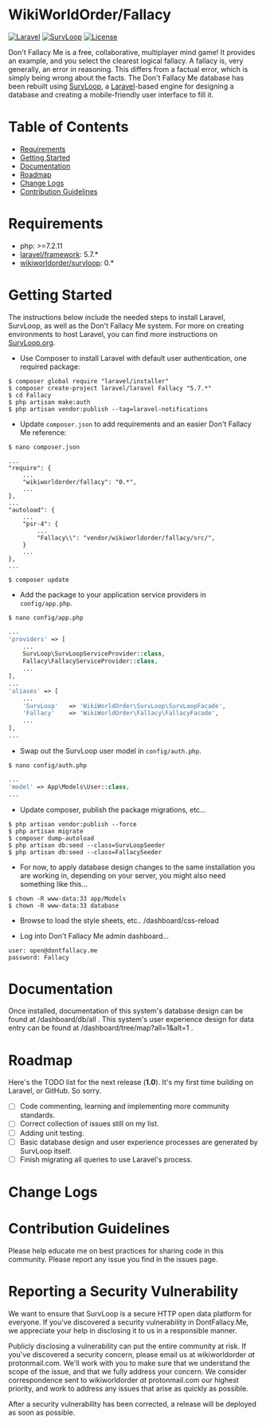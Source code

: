 
# WikiWorldOrder/Fallacy

[![Laravel](https://img.shields.io/badge/Laravel-5.7-orange.svg?style=flat-square)](http://laravel.com)
[![SurvLoop](https://img.shields.io/badge/SurvLoop-0.0-orange.svg?style=flat-square)](https://github.com/wikiworldorder/survloop)
[![License](http://img.shields.io/badge/license-MIT-brightgreen.svg?style=flat-square)](https://tldrlegal.com/license/mit-license)

Don't Fallacy Me is a free, collaborative, multiplayer mind game! It provides an example, and you select the clearest 
logical fallacy. A fallacy is, very generally, an error in reasoning. This differs from a factual error, which is 
simply being wrong about the facts.  The Don't Fallacy Me database has been rebuilt using 
<a href="https://github.com/wikiworldorder/survloop" target="_blank">SurvLoop</a>, a 
<a href="https://laravel.com/" target="_blank">Laravel</a>-based engine for designing a 
database and creating a mobile-friendly user interface to fill it. 

# Table of Contents
* [Requirements](#requirements)
* [Getting Started](#getting-started)
* [Documentation](#documentation)
* [Roadmap](#roadmap)
* [Change Logs](#change-logs)
* [Contribution Guidelines](#contribution-guidelines)


# <a name="requirements"></a>Requirements

* php: >=7.2.11
* <a href="https://packagist.org/packages/laravel/framework" target="_blank">laravel/framework</a>: 5.7.*
* <a href="https://packagist.org/packages/wikiworldorder/survloop" target="_blank">wikiworldorder/survloop</a>: 0.*

# <a name="getting-started"></a>Getting Started

The instructions below include the needed steps to install Laravel, SurvLoop, as well as the Don't Fallacy Me system.
For more on creating environments to host Laravel, you can find more instructions on
<a href="https://survloop.org/how-to-install-laravel-on-a-digital-ocean-server" target="_blank">SurvLoop.org</a>.

* Use Composer to install Laravel with default user authentication, one required package:

```
$ composer global require "laravel/installer"
$ composer create-project laravel/laravel Fallacy "5.7.*"
$ cd Fallacy
$ php artisan make:auth
$ php artisan vendor:publish --tag=laravel-notifications
```

* Update `composer.json` to add requirements and an easier Don't Fallacy Me reference:

```
$ nano composer.json
```

```
...
"require": {
	...
    "wikiworldorder/fallacy": "0.*",
	...
},
...
"autoload": {
	...
	"psr-4": {
		...
		"Fallacy\\": "vendor/wikiworldorder/fallacy/src/",
	}
	...
},
...
```

```
$ composer update
```

* Add the package to your application service providers in `config/app.php`.

```
$ nano config/app.php
```

```php
...
'providers' => [
	...
	SurvLoop\SurvLoopServiceProvider::class,
	Fallacy\FallacyServiceProvider::class,
	...
],
...
'aliases' => [
	...
	'SurvLoop'	 => 'WikiWorldOrder\SurvLoop\SurvLoopFacade',
	'Fallacy'	 => 'WikiWorldOrder\Fallacy\FallacyFacade',
	...
],
...
```

* Swap out the SurvLoop user model in `config/auth.php`.

```
$ nano config/auth.php
```

```php
...
'model' => App\Models\User::class,
...
```

* Update composer, publish the package migrations, etc...

```
$ php artisan vendor:publish --force
$ php artisan migrate
$ composer dump-autoload
$ php artisan db:seed --class=SurvLoopSeeder
$ php artisan db:seed --class=FallacySeeder
```

* For now, to apply database design changes to the same installation you are working in, depending on your server, 
you might also need something like this...

```
$ chown -R www-data:33 app/Models
$ chown -R www-data:33 database
```

* Browse to load the style sheets, etc.. /dashboard/css-reload

* Log into Don't Fallacy Me admin dashboard...

```
user: open@dontfallacy.me
password: Fallacy
```


# <a name="documentation"></a>Documentation

Once installed, documentation of this system's database design can be found at /dashboard/db/all . This system's user 
experience design for data entry can be found at /dashboard/tree/map?all=1&alt=1 .


# <a name="roadmap"></a>Roadmap

Here's the TODO list for the next release (**1.0**). It's my first time building on Laravel, or GitHub. So sorry.

* [ ] Code commenting, learning and implementing more community standards.
* [ ] Correct collection of issues still on my list.
* [ ] Adding unit testing.
* [ ] Basic database design and user experience processes are generated by SurvLoop itself. 
* [ ] Finish migrating all queries to use Laravel's process.

# <a name="change-logs"></a>Change Logs


# <a name="contribution-guidelines"></a>Contribution Guidelines

Please help educate me on best practices for sharing code in this community.
Please report any issue you find in the issues page.

# <a name="security-help"></a>Reporting a Security Vulnerability

We want to ensure that SurvLoop is a secure HTTP open data platform for everyone. 
If you've discovered a security vulnerability in DontFallacy.Me, 
we appreciate your help in disclosing it to us in a responsible manner.

Publicly disclosing a vulnerability can put the entire community at risk. 
If you've discovered a security concern, please email us at wikiworldorder *at* protonmail.com. 
We'll work with you to make sure that we understand the scope of the issue, and that we fully address your concern. 
We consider correspondence sent to wikiworldorder *at* protonmail.com our highest priority, 
and work to address any issues that arise as quickly as possible.

After a security vulnerability has been corrected, a release will be deployed as soon as possible.
